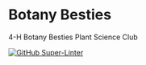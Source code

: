 # Botany Besties
4-H Botany Besties Plant Science Club

[![GitHub Super-Linter](https://github.com/alfilo/botany-besties/workflows/Lint%20Code%20Base/badge.svg)](https://github.com/marketplace/actions/super-linter)
